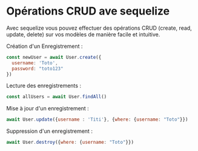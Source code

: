 # Opérations CRUD ave sequelize

Avec sequelize vous pouvez effectuer des opérations CRUD (create, read, update, delete) sur vos modèles de manière facile et intuitive.

Création d'un Enregistrement :

```javascript
const newUser = await User.create({
  username: 'Toto',
  password: "toto123"
})
```

Lecture des enregistrements :

```javascript
const allUsers = await User.findAll()
```

Mise à jour d'un enregistrement :

```javascript
await User.update({username : 'Titi'}, {where: {username: "Toto"}})
```

Suppression d'un enregistrement : 

```javascript
await User.destroy({where: {username: "Toto"}})
```